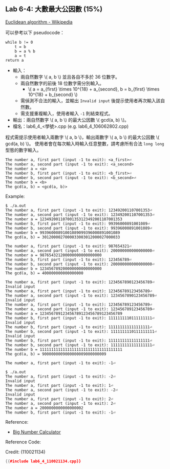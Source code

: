 ## Lab 6-4: 大數最大公因數 (15%)

[Euclidean algorithm - Wikipedia](https://en.wikipedia.org/wiki/Euclidean_algorithm)

可以參考以下 pseudocode：

```
while b != 0
    t = b
    b = a % b
    a = t
return a
```

* 輸入：
  * 兩自然數字 \\( a, b \\) 並且各自不多於 36 位數字。
  * 兩自然數字的前後 18 位數字需分別輸入。
    * \\( a = a_{first} \times 10^{18} + a_{second}, b = b_{first} \times 10^{18} + b_{second} \\)
  * 需偵測不合法的輸入，並輸出 `Invalid input` 後提示使用者再次輸入該自然數。
  * 需支援重複輸入，使用者輸入 `-1` 則結束程式。
* 輸出：兩自然數字 \\( a, b \\) 的最大公因數 \\( gcd(a, b) \\)。
* 檔名：lab6_4_<學號>.cpp (e.g. lab6_4_106062802.cpp)

程式需提示使用者輸入兩數字 \\( a, b \\)，輸出兩數字 \\( a, b \\) 的最大公因數 \\( gcd(a, b) \\)。
使用者會在每次輸入時輸入任意整數，請考慮所有合法 `long long` 型態的數字輸入。

```text
The number a, first part (input -1 to exit): <a_first>⏎
The number a, second part (input -1 to exit): <a_second>
The number a = <a>
The number b, first part (input -1 to exit): <b_first>⏎
The number b, second part (input -1 to exit): <b_second>⏎
The number b = <b>
The gcd(a, b) = <gcd(a, b)>
```

Example:

```console
$ ./a.out
The number a, first part (input -1 to exit): 123492001107001353⏎
The number a, second part (input -1 to exit): 123492001107001353⏎
The number a = 123492001107001353123492001107001353
The number b, first part (input -1 to exit): 99396000891001089⏎
The number b, second part (input -1 to exit): 99396000891001089⏎
The number b = 99396000891001089099396000891001089
The gcd(a, b) = 3012000027000033003012000027000033

The number a, first part (input -1 to exit): 987654321⏎
The number a, second part (input -1 to exit): 200000000000000000⏎
The number a = 987654321200000000000000000
The number b, first part (input -1 to exit): 123456789⏎
The number b, second part (input -1 to exit): 200000000000000000⏎
The number b = 123456789200000000000000000
The gcd(a, b) = 400000000000000000

The number a, first part (input -1 to exit): 1234567890123456789⏎
Invalid input
The number a, first part (input -1 to exit): 123456789123456789⏎
The number a, second part (input -1 to exit): 1234567890123456789⏎
Invalid input
The number a, first part (input -1 to exit): 123456789123456789⏎
The number a, second part (input -1 to exit): 123456789123456789⏎
The number a = 123456789123456789123456789123456789
The number b, first part (input -1 to exit): 1111111110111111111⏎
Invalid input
The number b, first part (input -1 to exit): 111111111111111111⏎
The number b, second part (input -1 to exit): 1111111110111111111⏎
Invalid input
The number b, first part (input -1 to exit): 111111111111111111⏎
The number b, second part (input -1 to exit): 111111111111111111⏎
The number b = 111111111111111111111111111111111111
The gcd(a, b) = 9000000009000000009000000009

The number a, first part (input -1 to exit): -1⏎

$ ./a.out
The number a, first part (input -1 to exit): -2⏎
Invalid input
The number a, first part (input -1 to exit): 1⏎
The number a, second part (input -1 to exit): -2⏎
Invalid input
The number a, first part (input -1 to exit): 2⏎
The number a, second part (input -1 to exit): 2⏎
The number a = 2000000000000000002
The number b, first part (input -1 to exit): -1⏎
```

Reference:
* [Big Number Calculator](https://www.calculator.net/big-number-calculator.html)

Reference Code:

Credit: (110021134)

``` c++
{{#include lab6_4_110021134.cpp}}
```